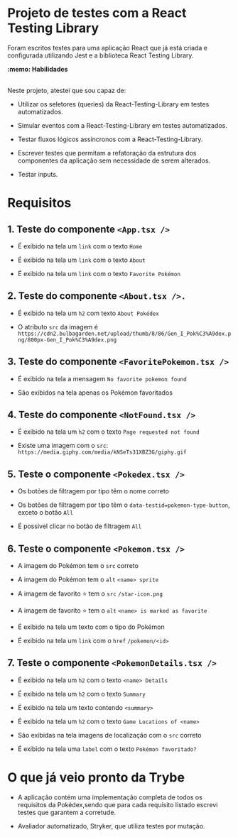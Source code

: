 # Projeto de testes com a React Testing Library
 
Foram escritos testes para uma aplicação React que já está criada e configurada utilizando Jest e a biblioteca React Testing Library.

  <summary><strong>:memo: Habilidades</strong></summary><br />

  Neste projeto, atestei que sou capaz de:

  * Utilizar os seletores (queries) da React-Testing-Library em testes automatizados.

  * Simular eventos com a React-Testing-Library em testes automatizados.

  * Testar fluxos lógicos assíncronos com a React-Testing-Library.

  * Escrever testes que permitam a refatoração da estrutura dos componentes da aplicação sem necessidade de serem alterados.

  * Testar inputs.


# Requisitos
## 1. Teste do componente `<App.tsx />`
   * É exibido na tela um `link` com o texto `Home`
     
   * É exibido na tela um `link` com o texto `About`
     
   * É exibido na tela um `link` com o texto `Favorite Pokémon`

## 2. Teste do componente `<About.tsx />.`
   * É exibido na tela um `h2` com texto `About Pokédex`

   * O atributo `src` da imagem é `https://cdn2.bulbagarden.net/upload/thumb/8/86/Gen_I_Pok%C3%A9dex.png/800px-Gen_I_Pok%C3%A9dex.png`


## 3. Teste do componente `<FavoritePokemon.tsx />`
   * É exibido na tela a mensagem `No favorite pokemon found`

   * São exibidos na tela apenas os Pokémon favoritados

## 4. Teste do componente `<NotFound.tsx />`
   * É exibido na tela um `h2` com o texto `Page requested not found`

   * Existe uma imagem com o `src`:<br /> `https://media.giphy.com/media/kNSeTs31XBZ3G/giphy.gif`

## 5. Teste o componente `<Pokedex.tsx />`
   * Os botões de filtragem por tipo têm o nome correto

   * Os botões de filtragem por tipo têm o `data-testid=pokemon-type-button`, exceto o botão `All`

   * É possível clicar no botão de filtragem `All`

  ## 6. Teste o componente `<Pokemon.tsx />`
   * A imagem do Pokémon tem o `src` correto

   * A imagem do Pokémon tem o `alt` `<name> sprite`

   * A imagem de favorito :star: tem o `src` `/star-icon.png`

   * A imagem de favorito :star: tem o `alt` `<name> is marked as favorite`

   * É exibido na tela um texto com o tipo do Pokémon

   * É exibido na tela um `link` com o `href` `/pokemon/<id>`

  ## 7. Teste o componente `<PokemonDetails.tsx />`
   * É exibido na tela um `h2` com o texto `<name> Details`
   
   * É exibido na tela um `h2` com o texto `Summary`

   * É exibido na tela um texto contendo `<summary>`

   * É exibido na tela um `h2` com o texto `Game Locations of <name>`

   * São exibidas na tela imagens de localização com o `src` correto

   * É exibido na tela uma `label` com o texto `Pokémon favoritado?`


# O que já veio pronto da Trybe
   * A aplicação contém uma implementação completa de todos os requisitos da Pokédex,sendo que para cada requisito listado escrevi testes que garantem a corretude.
  
   * Avaliador automatizado, Stryker, que utiliza testes por mutação.
